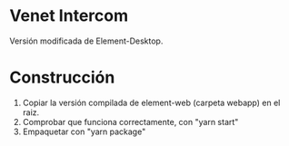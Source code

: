 # Venet Intercom

Versión modificada de Element-Desktop.


# Construcción

1. Copiar la versión compilada de element-web (carpeta webapp) en el raiz.
2. Comprobar que funciona correctamente, con "yarn start"
3. Empaquetar con "yarn package"

